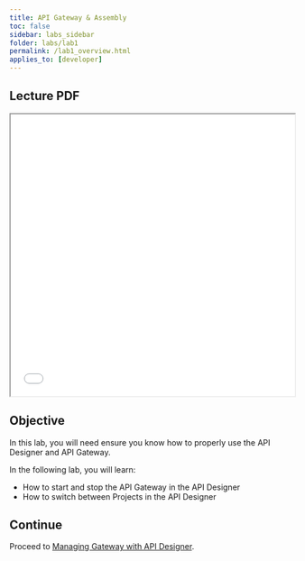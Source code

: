 ```yaml
---
title: API Gateway & Assembly
toc: false
sidebar: labs_sidebar
folder: labs/lab1
permalink: /lab1_overview.html
applies_to: [developer]
---
```


## Lecture PDF

 <iframe style="overflow:hidden;height:500;width:100%" height="500" width="100%" src="/assets/lectures/Lecture-API_Gateway_Assembly.pdf"> </iframe>

## Objective

In this lab, you will need ensure you know how to properly use the API Designer and API Gateway.  

In the following lab, you will learn:

+ How to start and stop the API Gateway in the API Designer
+ How to switch between Projects in the API Designer

## Continue

Proceed to [Managing Gateway with API Designer](lab1_managing_gateway.html).
